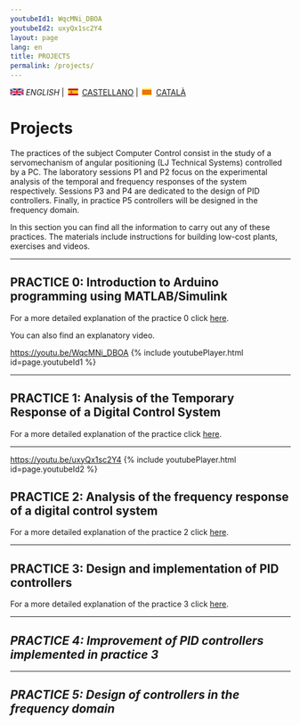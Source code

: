 ```yaml
---
youtubeId1: WqcMNi_DBOA
youtubeId2: uxyQx1sc2Y4
layout: page
lang: en
title: PROJECTS
permalink: /projects/
---
```


![English](en.png) *ENGLISH* | ![Castellano](es.png) [CASTELLANO](proyectos.md) | ![Català](ca.png) [CATALÀ](projectes.md)


# Projects

The practices of the subject Computer Control consist in the study of a servomechanism of angular positioning (LJ Technical Systems) controlled by a PC. The laboratory sessions P1 and P2 focus on the experimental analysis of the temporal and frequency responses of the system respectively. Sessions P3 and P4 are dedicated to the design of PID controllers. Finally, in practice P5 controllers will be designed in the frequency domain.

In this section you can find all the information to carry out any of these practices. The materials include instructions for building low-cost plants, exercises and videos.

<hr/>

## PRACTICE 0: Introduction to Arduino programming using MATLAB/Simulink

For a more detailed explanation of the practice 0 click [here](P0_en.html).

You can also find an explanatory video.

<https://youtu.be/WqcMNi_DBOA>
{% include youtubePlayer.html id=page.youtubeId1 %}
<br />

<hr/>

## PRACTICE 1: Analysis of the Temporary Response of a Digital Control System

For a more detailed explanation of the practice  click [here](P1_en.html).

<hr/>

<https://youtu.be/uxyQx1sc2Y4>
{% include youtubePlayer.html id=page.youtubeId2 %}
<br />

## PRACTICE 2: Analysis of the frequency response of a digital control system

For a more detailed explanation of the practice 2 click [here](P2_en.html).

<hr/>

## PRACTICE 3: Design and implementation of PID controllers

For a more detailed explanation of the practice 3 click [here](P3_en.html).

<hr/>

## *PRACTICE 4: Improvement of PID controllers implemented in practice 3*

<hr/>

## *PRACTICE 5: Design of controllers in the frequency domain*
